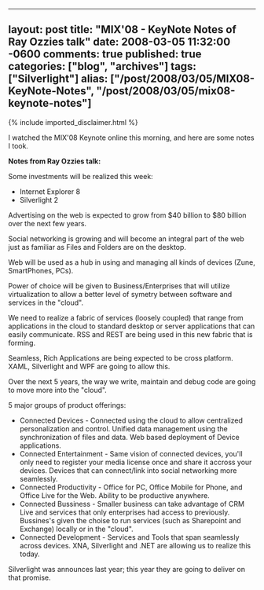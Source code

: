   ---
  layout: post
  title: "MIX'08 - KeyNote Notes of Ray Ozzies talk"
  date: 2008-03-05 11:32:00 -0600
  comments: true
  published: true
  categories: ["blog", "archives"]
  tags: ["Silverlight"]
  alias: ["/post/2008/03/05/MIX08-KeyNote-Notes", "/post/2008/03/05/mix08-keynote-notes"]
  ---
<!-- more -->
{% include imported_disclaimer.html %}
<p>I watched the MIX'08 Keynote online this&nbsp;morning, and here are some notes I took.&nbsp;</p>
<p><strong>Notes from Ray Ozzies talk:</strong></p>
<p>Some investments will be realized this week:</p>
<ul>
<li>
<div>Internet Explorer 8</div>
</li>
<li>
<div>Silverlight 2</div>
</li>
</ul>
<p>Advertising on the web is expected to grow from $40 billion to $80 billion over the next few years.</p>
<p>Social networking is growing and will become an integral part of the web just as familiar as Files and Folders are on the desktop.</p>
<p>Web will be used as a hub in using and managing all kinds of devices (Zune, SmartPhones, PCs).</p>
<p>Power of&nbsp;choice will be given to Business/Enterprises that will utilize virtualization to allow a better level of symetry between software and services in the "cloud".</p>
<p>We need to realize a fabric of services (loosely coupled) that range from applications in the cloud to standard desktop or server applications that can easily communicate. RSS and REST are being used in this new fabric that is forming.</p>
<p>Seamless, Rich Applications are being expected to be cross platform. XAML, Silverlight and WPF are going to allow this.</p>
<p>Over the next 5 years, the way we write, maintain and debug code are going to move more into the "cloud".</p>
<p>5 major groups of product offerings:</p>
<ul>
<li>
<div>Connected Devices - Connected using the cloud to allow centralized personalization and control. Unified data management using the synchronization of files and data. Web based deployment of Device applications.</div>
</li>
<li>
<div>Connected Entertainment - Same vision of connected devices, you'll only need to register your media license once and share it accross your devices. Devices that can connect/link into social networking more seamlessly.</div>
</li>
<li>
<div>Connected Productivity - Office for PC, Office Mobile for Phone, and Office Live for the Web. Ability to be productive anywhere.</div>
</li>
<li>
<div>Connected Bussiness - Smaller business can take advantage of CRM Live and services that only enterprises had access to previously. Bussines's given the choise to run services (such as Sharepoint and Exchange) locally or in the "cloud".</div>
</li>
<li>
<div>Connected Development - Services and Tools that span seamlessly across devices. XNA, Silverlight and .NET are allowing us to realize this today.</div>
</li>
</ul>
<p>Silverlight was announces last year; this year they are going to deliver on that promise.</p>
<p>&nbsp;</p>
